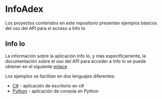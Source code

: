 # InfoAdex

Los proyectos contenidos en este repositorio presentan ejemplos básicos del uso del API para el acceso a Info Io

## Info Io

La información sobre la aplicación Info Io, y más específicamente, la documentación sobre el uso del API para acceder a Info Io se puede obtener en el siguiente [enlace](http://infoio.infoadex.es)

Los ejemplos se facilitan en dos lenguajes diferentes:

* [C#](/InfoIo/WindowsFormsAPIClient) - aplicación de escritorio en c#
* [Python](/InfoIo/PythonAPIClient) - aplicación de consola en Python
